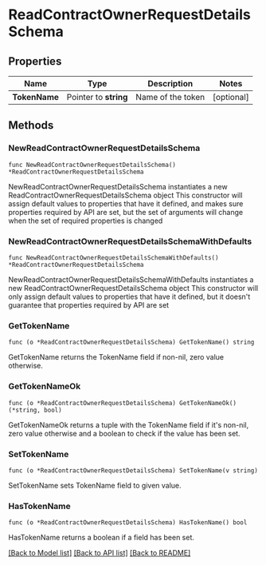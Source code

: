 # ReadContractOwnerRequestDetailsSchema

## Properties

Name | Type | Description | Notes
------------ | ------------- | ------------- | -------------
**TokenName** | Pointer to **string** | Name of the token | [optional] 

## Methods

### NewReadContractOwnerRequestDetailsSchema

`func NewReadContractOwnerRequestDetailsSchema() *ReadContractOwnerRequestDetailsSchema`

NewReadContractOwnerRequestDetailsSchema instantiates a new ReadContractOwnerRequestDetailsSchema object
This constructor will assign default values to properties that have it defined,
and makes sure properties required by API are set, but the set of arguments
will change when the set of required properties is changed

### NewReadContractOwnerRequestDetailsSchemaWithDefaults

`func NewReadContractOwnerRequestDetailsSchemaWithDefaults() *ReadContractOwnerRequestDetailsSchema`

NewReadContractOwnerRequestDetailsSchemaWithDefaults instantiates a new ReadContractOwnerRequestDetailsSchema object
This constructor will only assign default values to properties that have it defined,
but it doesn't guarantee that properties required by API are set

### GetTokenName

`func (o *ReadContractOwnerRequestDetailsSchema) GetTokenName() string`

GetTokenName returns the TokenName field if non-nil, zero value otherwise.

### GetTokenNameOk

`func (o *ReadContractOwnerRequestDetailsSchema) GetTokenNameOk() (*string, bool)`

GetTokenNameOk returns a tuple with the TokenName field if it's non-nil, zero value otherwise
and a boolean to check if the value has been set.

### SetTokenName

`func (o *ReadContractOwnerRequestDetailsSchema) SetTokenName(v string)`

SetTokenName sets TokenName field to given value.

### HasTokenName

`func (o *ReadContractOwnerRequestDetailsSchema) HasTokenName() bool`

HasTokenName returns a boolean if a field has been set.


[[Back to Model list]](../README.md#documentation-for-models) [[Back to API list]](../README.md#documentation-for-api-endpoints) [[Back to README]](../README.md)


